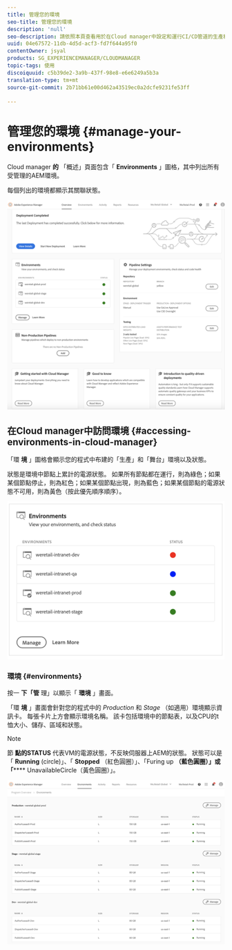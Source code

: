 ```yaml
---
title: 管理您的環境
seo-title: 管理您的環境
description: 'null'
seo-description: 請依照本頁查看用於在Cloud manager中設定和運行CI/CD管道的生產和非生產環境的清單。
uuid: 04e67572-11db-4d5d-acf3-fd7f644a95f0
contentOwner: jsyal
products: SG_EXPERIENCEMANAGER/CLOUDMANAGER
topic-tags: 使用
discoiquuid: c5b39de2-3a9b-437f-98e8-e6e6249a5b3a
translation-type: tm+mt
source-git-commit: 2b71bb61e00d462a43519ec0a2dcfe9231fe53ff

---
```



# 管理您的環境 {#manage-your-environments}

Cloud manager **的** 「概述」頁面包含「 **Environments** 」圖格，其中列出所有受管理的AEM環境。

每個列出的環境都顯示其關聯狀態。

![](assets/Manage_Environments1.png)

## 在Cloud manager中訪問環境 {#accessing-environments-in-cloud-manager}

「環 **境** 」圖格會顯示您的程式中布建的「生產」和「舞台」環境以及狀態。

狀態是環境中節點上累計的電源狀態。 如果所有節點都在運行，則為綠色；如果某個節點停止，則為紅色；如果某個節點出現，則為藍色；如果某個節點的電源狀態不可用，則為黃色（按此優先順序順序）。

![](assets/manage_environments-screen2.png)

### 環境 {#environments}

按一 **下「管** 理」以顯示「 **環境** 」畫面。

「環 **境** 」畫面會針對您的程式中的 *Production* 和 *Stage* （如適用）環境顯示資訊卡。 每張卡片上方會顯示環境名稱。 該卡包括環境中的節點表，以及CPU的t恤大小、儲存、區域和狀態。

>[!NOTE]
>
>節 **點的STATUS** 代表VM的電源狀態，不反映伺服器上AEM的狀態。 狀態可以是「 **Running** (circle)」、「 **Stopped** （紅色圓圈）」、「Furing up **（藍色圓圈）」或「****** UnavailableCircle（黃色圓圈）」。

![](assets/Manage_Environments2.png)
